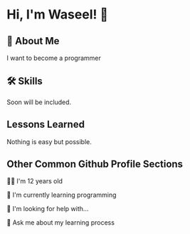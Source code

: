 
# Hi, I'm Waseel! 👋


## 🚀 About Me
I want to become a programmer


## 🛠 Skills

Soon will be included.



## Lessons Learned

Nothing is easy but possible.


## Other Common Github Profile Sections

👩‍💻 I'm 12 years old

🧠 I'm currently learning programming

🤔 I'm looking for help with...

💬 Ask me about my learning process



